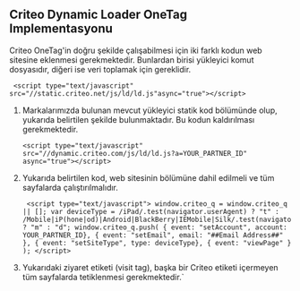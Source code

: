 <h2>Criteo Dynamic Loader OneTag Implementasyonu</h2>

Criteo OneTag'in doğru şekilde çalışabilmesi için iki farklı kodun web sitesine eklenmesi gerekmektedir. Bunlardan birisi yükleyici komut dosyasıdır, diğeri ise veri toplamak için gereklidir.

   

     <script type="text/javascript" src="//static.criteo.net/js/ld/ld.js"async="true"></script>

  
1.  Markalarımızda bulunan mevcut yükleyici statik kod <body> bölümünde olup, yukarıda belirtilen şekilde bulunmaktadır. Bu kodun kaldırılması gerekmektedir.
   

        <script type="text/javascript" src="//dynamic.criteo.com/js/ld/ld.js?a=YOUR_PARTNER_ID" async="true"></script>

2.  Yukarıda belirtilen kod, web sitesinin <head> bölümüne dahil edilmeli ve tüm sayfalarda çalıştırılmalıdır.
    
         <script type="text/javascript"> window.criteo_q = window.criteo_q || []; var deviceType = /iPad/.test(navigator.userAgent) ? "t" : /Mobile|iP(hone|od)|Android|BlackBerry|IEMobile|Silk/.test(navigator.userAgent) ? "m" : "d"; window.criteo_q.push( { event: "setAccount", account: YOUR_PARTNER_ID}, { event: "setEmail", email: "##Email Address##" }, { event: "setSiteType", type: deviceType}, { event: "viewPage" } ); </script>

3.  Yukarıdaki ziyaret etiketi (visit tag), başka bir Criteo etiketi içermeyen tüm sayfalarda tetiklenmesi gerekmektedir.`
